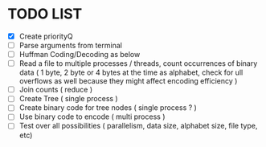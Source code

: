 # TODO LIST

- [X] Create priorityQ
- [ ] Parse arguments from terminal
- [ ] Huffman Coding/Decoding as below
- [ ] Read a file to multiple processes / threads, count occurrences of binary data ( 1 byte, 2 byte or 4 bytes at the time as alphabet, check for ull overflows as well because they might affect encoding efficiency )
- [ ] Join counts ( reduce )
- [ ] Create Tree ( single process )
- [ ] Create binary code for tree nodes ( single process ? )
- [ ] Use binary code to encode ( multi process )
- [ ] Test over all possibilities ( parallelism, data size, alphabet size, file type, etc)